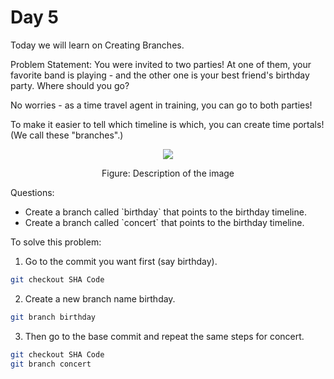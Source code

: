 # Day 5

Today we will learn on Creating Branches.

Problem Statement: 
You were invited to two parties! At one of them, your favorite band is playing - and the other one is your best friend's birthday party.
Where should you go? 

No worries - as a time travel agent in training, you can go to both parties! 

To make it easier to tell which timeline is which, you can create time portals! (We call these "branches".)

<div align="center">
  <img src="https://github.com/ArnabKumarRoy02/Learn-git/assets/86621483/b62a4fc8-d236-4fa2-afd5-3ec85d005b1e">
  <p>Figure: Description of the image</p>
</div>

Questions:
<ul>
  <li>Create a branch called `birthday` that points to the birthday timeline.</li>
  <li>Create a branch called `concert` that points to the birthday timeline.</li>
</ul>

To solve this problem: 
1. Go to the commit you want first (say birthday).
```bash
git checkout SHA Code
```

2. Create a new branch name birthday.
```bash
git branch birthday
```
3. Then go to the base commit and repeat the same steps for concert.
```bash
git checkout SHA Code
git branch concert
```
